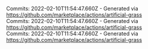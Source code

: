 Commits: 2022-02-10T11:54:47.660Z - Generated via https://github.com/marketplace/actions/artificial-grass
<br>
Commits: 2022-02-10T11:54:47.660Z - Generated via https://github.com/marketplace/actions/artificial-grass
<br>
Commits: 2022-02-10T11:54:47.660Z - Generated via https://github.com/marketplace/actions/artificial-grass
<br>
